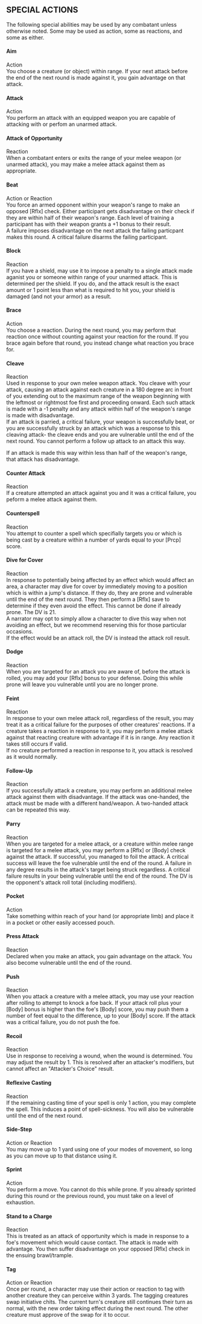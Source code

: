 ## SPECIAL ACTIONS
The following special abilities may be used by any combatant unless otherwise noted. Some may be used as action, some as reactions, and some as either.

#### Aim  
Action  
You choose a creature (or object) within range. If your next attack before the end of the next round is made against it, you gain advantage on that attack.

#### Attack
Action  
You perform an attack with an equipped weapon you are capable of attacking with or perfom an unarmed attack.

#### Attack of Opportunity
Reaction  
When a combatant enters or exits the range of your melee weapon (or unarmed attack), you may make a melee attack against them as appropriate.

#### Beat
Action or Reaction  
You force an armed opponent within your weapon's range to make an opposed [Rflx] check. Either participant gets disadvantage on their check if they are within half of their weapon's range. Each level of training a participant has with their weapon grants a +1 bonus to their result.  
A failure imposes disadvantage on the next attack the failing particpant makes this round. A critical failure disarms the failing participant.

#### Block
Reaction  
If you have a shield, may use it to impose a penalty to a single attack made aganist you or someone within range of your unarmed attack. This is determined per the shield. If you do, and the attack result is the exact amount or 1 point less than what is required to hit you, your shield is damaged (and not your armor) as a result.

#### Brace
Action  
You choose a reaction. During the next round, you may perform that reaction once without counting against your reaction for the round. If you brace again before that round, you instead change what reaction you brace for.

#### Cleave
Reaction  
Used in response to your own melee weapon attack. You cleave with your attack, causing an attack against each creature in a 180 degree arc in front of you extending out to the maximum range of the weapon beginning with the leftmost or rightmost foe first and proceeding onward. Each such attack is made with a -1 penalty and any attack within half of the weapon's range is made with disadvantage.  
If an attack is parried, a critical failure, your weapon is successfully beat, or you are successfully struck by an attack which was a response to this cleaving attack- the cleave ends and you are vulnerable until the end of the next round. You cannot perform a follow up attack to an attack this way.

If an attack is made this way within less than half of the weapon's range, that attack has disadvantage.

#### Counter Attack
Reaction  
If a creature attempted an attack against you and it was a critical failure, you peform a melee attack against them.

#### Counterspell
Reaction  
You attempt to counter a spell which specifially targets you or which is being cast by a creature within a number of yards equal to your [Prcp] score.

#### Dive for Cover
Reaction  
In response to potentially being affected by an effect which would affect an area, a character may dive for cover by immediately moving to a position which is within a jump's distance. If they do, they are prone and vulnerable until the end of the next round. They then perform a [Rflx] save to determine if they even avoid the effect. This cannot be done if already prone. The DV is 21.  
A narrator may opt to simply allow a character to dive this way when not avoiding an effect, but we recommend reserving this for those particular occasions.  
If the effect would be an attack roll, the DV is instead the attack roll result.

#### Dodge
Reaction  
When you are targeted for an attack you are aware of, before the attack is rolled, you may add your [Rflx] bonus to your defense. Doing this while prone will leave you vulnerable until you are no longer prone.

#### Feint
Reaction  
In response to your own melee attack roll, regardless of the result, you may treat it as a critical failure for the purposes of other creatures' reactions. If a creature takes a reaction in response to it, you may perform a melee attack against that reacting creature with advantage if it is in range. Any reaction it takes still occurs if valid.  
If no creature performed a reaction in response to it, you attack is resolved as it would normally.

#### Follow-Up
Reaction  
If you successfully attack a creature, you may perform an additional melee attack against them with disadvantage. If the attack was one-handed, the attack must be made with a different hand/weapon. A two-handed attack can be repeated this way.

#### Parry
Reaction  
When you are targeted for a melee attack, or a creature within melee range is targeted for a melee attack, you may perform a [Rflx] or [Body] check against the attack. If successful, you managed to foil the attack. A critical success will leave the foe vulnerable until the end of the round. A failure in any degree results in the attack's target being struck regardless. A critical failure results in your being vulnerable until the end of the round. The DV is the opponent's attack roll total (including modifiers).  

#### Pocket
Action  
Take something within reach of your hand (or appropriate limb) and place it in a pocket or other easily accessed pouch.

#### Press Attack
Reaction  
Declared when you make an attack, you gain advantage on the attack. You also become vulnerable until the end of the round.

#### Push
Reaction  
When you attack a creature with a melee attack, you may use your reaction after rolling to attempt to knock a foe back. If your attack roll plus your [Body] bonus is higher than the foe's [Body] score, you may push them a number of feet equal to the difference, up to your [Body] score. If the attack was a critical failure, you do not push the foe.

#### Recoil
Reaction  
Use in response to receiving a wound, when the wound is determined. You may adjust the result by 1. This is resolved after an attacker's modifiers, but cannot affect an "Attacker's Choice" result.

#### Reflexive Casting
Reaction  
If the remaining casting time of your spell is only 1 action, you may complete the spell. This induces a point of spell-sickness. You will also be vulnerable until the end of the next round.

#### Side-Step
Action or Reaction  
You may move up to 1 yard using one of your modes of movement, so long as you can move up to that distance using it.

#### Sprint
Action  
You perform a move. You cannot do this while prone. If you already sprinted during this round or the previous round, you must take on a level of exhaustion.

#### Stand to a Charge
Reaction  
This is treated as an attack of opportunity which is made in response to a foe's movement which would cause contact. The attack is made with advantage. You then suffer disadvantage on your opposed [Rflx] check in the ensuing brawl/trample.

#### Tag
Action or Reaction  
Once per round, a character may use their action or reaction to tag with another creature they can perceive within 3 yards. The tagging creatures swap initiative chits. The current turn's creature still continues their turn as normal, with the new order taking effect during the next round. The other creature must approve of the swap for it to occur.
